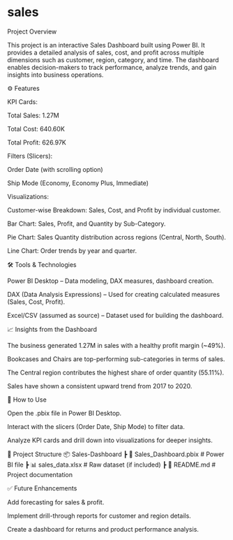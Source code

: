 # sales
Project Overview

This project is an interactive Sales Dashboard built using Power BI. It provides a detailed analysis of sales, cost, and profit across multiple dimensions such as customer, region, category, and time. The dashboard enables decision-makers to track performance, analyze trends, and gain insights into business operations.

⚙️ Features

KPI Cards:

Total Sales: 1.27M

Total Cost: 640.60K

Total Profit: 626.97K

Filters (Slicers):

Order Date (with scrolling option)

Ship Mode (Economy, Economy Plus, Immediate)

Visualizations:

Customer-wise Breakdown: Sales, Cost, and Profit by individual customer.

Bar Chart: Sales, Profit, and Quantity by Sub-Category.

Pie Chart: Sales Quantity distribution across regions (Central, North, South).

Line Chart: Order trends by year and quarter.

🛠️ Tools & Technologies

Power BI Desktop – Data modeling, DAX measures, dashboard creation.

DAX (Data Analysis Expressions) – Used for creating calculated measures (Sales, Cost, Profit).

Excel/CSV (assumed as source) – Dataset used for building the dashboard.

📈 Insights from the Dashboard

The business generated 1.27M in sales with a healthy profit margin (~49%).

Bookcases and Chairs are top-performing sub-categories in terms of sales.

The Central region contributes the highest share of order quantity (55.11%).

Sales have shown a consistent upward trend from 2017 to 2020.

🚀 How to Use

Open the .pbix file in Power BI Desktop.

Interact with the slicers (Order Date, Ship Mode) to filter data.

Analyze KPI cards and drill down into visualizations for deeper insights.

📂 Project Structure
📦 Sales-Dashboard
 ┣ 📜 Sales_Dashboard.pbix     # Power BI file
 ┣ 📊 sales_data.xlsx          # Raw dataset (if included)
 ┣ 📜 README.md                # Project documentation

✅ Future Enhancements

Add forecasting for sales & profit.

Implement drill-through reports for customer and region details.

Create a dashboard for returns and product performance analysis.
